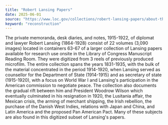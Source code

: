 ```yaml
---
title: "Robert Lansing Papers"
date: 2025-06-01
source: "https://www.loc.gov/collections/robert-lansing-papers/about-this-collection/"
keyword: "reconstruction"
---
```


The private memoranda, desk diaries, and notes, 1915-1922, of diplomat and lawyer Robert Lansing (1864-1928) consist of 22 volumes (3,090 images) located in containers 63-67 of a larger collection of Lansing papers available for research use onsite in the Library of Congress Manuscript Reading Room. They were digitized from 3 reels of previously produced microfilm. The entire collection spans the years 1831-1935, with the bulk of the material concentrated in the period 1914-1920, when Lansing served as counsellor for the Department of State (1914-1915) and as secretary of state (1915-1920), with a focus on World War I and Lansing's participation in the American commission to negotiate peace. The collection also documents the gradual rift between him and President Woodrow Wilson which eventually culminated in his resignation in 1920, the Lusitania affair, the Mexican crisis, the arming of merchant shipping, the Irish rebellion, the purchase of the Danish West Indies, relations with Japan and China, and Latin America and the proposed Pan American Pact. Many of these subjects are also found in this digitized subset of Lansing's papers.

